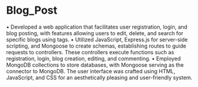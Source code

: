 # Blog_Post

•	Developed a web application that facilitates user registration, login, and blog posting, with features allowing users to edit, delete, and search for specific blogs using tags.
•	Utilized JavaScript, Express.js for server-side scripting, and Mongoose to create schemas, establishing routes to guide requests to controllers. These controllers execute functions such as registration, login, blog creation, editing, and commenting.
•	Employed MongoDB collections to store databases, with Mongoose serving as the connector to MongoDB. The user interface was crafted using HTML, JavaScript, and CSS for an aesthetically pleasing and user-friendly system.

